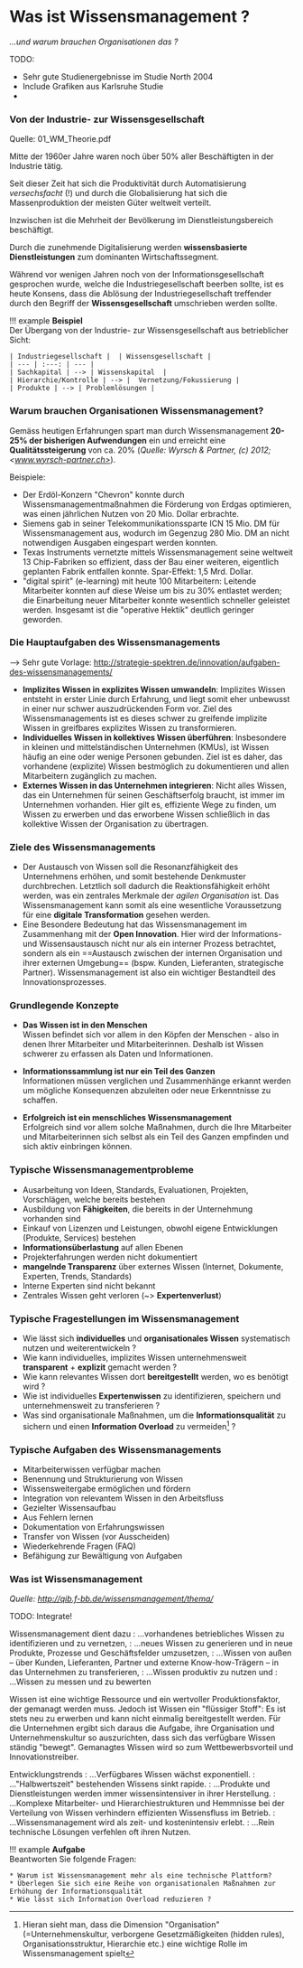 # Was ist Wissensmanagement ?
*...und warum brauchen Organisationen das ?*

TODO:
- Sehr gute Studienergebnisse im Studie North 2004
- Include Grafiken aus Karlsruhe Studie
- 


### Von der Industrie- zur Wissensgesellschaft

Quelle: 01_WM_Theorie.pdf

Mitte der 1960er Jahre waren noch über 50% aller Beschäftigten in der Industrie tätig.

Seit dieser Zeit hat sich die Produktivität durch Automatisierung _versechsfacht_ (!) und durch die Globalisierung hat sich die Massenproduktion der meisten Güter weltweit verteilt.

Inzwischen ist die Mehrheit der Bevölkerung im Dienstleistungsbereich beschäftigt.

Durch die zunehmende Digitalisierung werden **wissensbasierte Dienstleistungen** zum dominanten Wirtschaftssegment.

Während vor wenigen Jahren noch von der Informationsgesellschaft gesprochen wurde, welche die Industriegesellschaft beerben sollte, ist es heute Konsens, dass die Ablösung der Industriegesellschaft treffender durch den Begriff der __Wissensgesellschaft__ umschrieben werden sollte.

!!! example
    **Beispiel**  
    Der Übergang von der Industrie- zur Wissensgesellschaft aus betrieblicher Sicht:

    | Industriegesellschaft |  | Wissensgesellschaft |
    | --- | :---: | --- |
    | Sachkapital | --> | Wissenskapital  |
    | Hierarchie/Kontrolle | --> |  Vernetzung/Fokussierung |
    | Produkte | --> | Problemlösungen | 


### Warum brauchen Organisationen Wissensmanagement?

Gemäss heutigen Erfahrungen spart man durch Wissensmanagement **20-25% der bisherigen Aufwendungen** ein und erreicht eine **Qualitätssteigerung** von ca. 20% (_Quelle: Wyrsch & Partner, (c) 2012; <www.wyrsch-partner.ch>_).

Beispiele: 

* Der Erdöl-Konzern "Chevron" konnte durch Wissensmanagementmaßnahmen die Förderung von Erdgas optimieren, was einen jährlichen Nutzen von 20 Mio. Dollar erbrachte. 
* Siemens gab in seiner Telekommunikationssparte ICN 15 Mio. DM für Wissensmanagement aus, wodurch im Gegenzug 280 Mio. DM an nicht notwendigen Ausgaben eingespart werden konnten. 
* Texas Instruments vernetzte mittels Wissensmanagement seine weltweit 13 Chip-Fabriken so effizient, dass der Bau einer weiteren, eigentlich geplanten Fabrik entfallen konnte. Spar-Effekt: 1,5 Mrd. Dollar. 
* "digital spirit" (e-learning) mit heute 100 Mitarbeitern: Leitende Mitarbeiter konnten auf diese Weise um bis zu 30% entlastet werden; die Einarbeitung neuer Mitarbeiter konnte wesentlich schneller geleistet werden. Insgesamt ist die "operative Hektik" deutlich geringer geworden.





### Die Hauptaufgaben des Wissensmanagements

--> Sehr gute Vorlage: http://strategie-spektren.de/innovation/aufgaben-des-wissensmanagements/

* **Implizites Wissen in explizites Wissen umwandeln**: Implizites Wissen entsteht in erster Linie durch Erfahrung, und liegt somit eher unbewusst in einer nur schwer auszudrückenden Form vor. Ziel des Wissensmanagements ist es dieses schwer zu greifende implizite Wissen in greifbares explizites Wissen zu transformieren.
* **Individuelles Wissen in kollektives Wissen überführen**: Insbesondere in kleinen und mittelständischen Unternehmen (KMUs), ist Wissen häufig an eine oder wenige Personen gebunden. Ziel ist es daher, das vorhandene (explizite) Wissen bestmöglich zu dokumentieren und allen Mitarbeitern zugänglich zu machen.
* **Externes Wissen in das Unternehmen integrieren**: Nicht alles Wissen, das ein Unternehmen für seinen Geschäftserfolg braucht, ist immer im Unternehmen vorhanden. Hier gilt es, effiziente Wege zu finden, um Wissen zu erwerben und das erworbene Wissen schließlich in das kollektive Wissen der Organisation zu übertragen.


### Ziele des Wissensmanagements

* Der Austausch von Wissen soll die Resonanzfähigkeit des Unternehmens erhöhen, und somit bestehende Denkmuster durchbrechen. Letztlich soll dadurch die Reaktionsfähigkeit erhöht werden, was ein zentrales Merkmale der _agilen Organisation_ ist. Das Wissensmanagement kann somit als eine wesentliche Voraussetzung für eine __digitale Transformation__ gesehen werden.
* Eine Besondere Bedeutung hat das Wissensmanagement im Zusammenhang mit der __Open Innovation__. Hier wird der Informations- und Wissensaustausch nicht nur als ein interner Prozess betrachtet, sondern als ein ==Austausch zwischen der internen Organisation und ihrer externen Umgebung== (bspw. Kunden, Lieferanten, strategische Partner). Wissensmanagement ist also ein wichtiger Bestandteil des Innovationsprozesses.



### Grundlegende Konzepte
* **Das Wissen ist in den Menschen**  
  Wissen befindet sich vor allem in den Köpfen der Menschen - also in denen Ihrer Mitarbeiter und Mitarbeiterinnen. Deshalb ist Wissen schwerer zu erfassen als Daten und Informationen.

* **Informationssammlung ist nur ein Teil des Ganzen**  
  Informationen müssen verglichen und Zusammenhänge erkannt werden um mögliche Konsequenzen abzuleiten oder neue Erkenntnisse zu schaffen.

* **Erfolgreich ist ein menschliches Wissensmanagement**  
  Erfolgreich sind vor allem solche Maßnahmen, durch die Ihre Mitarbeiter und Mitarbeiterinnen sich selbst als ein Teil des Ganzen empfinden und sich aktiv einbringen können.



### Typische Wissensmanagementprobleme

* Ausarbeitung von Ideen, Standards, Evaluationen, Projekten, Vorschlägen, welche bereits bestehen
* Ausbildung von **Fähigkeiten**, die bereits in der Unternehmung vorhanden sind
* Einkauf von Lizenzen und Leistungen, obwohl eigene Entwicklungen (Produkte,
Services) bestehen
* **Informationsüberlastung** auf allen Ebenen
* Projekterfahrungen werden nicht dokumentiert
* **mangelnde Transparenz** über externes Wissen (Internet, Dokumente, Experten, Trends, Standards)
* Interne Experten sind nicht bekannt
* Zentrales Wissen geht verloren (~> **Expertenverlust**)


### Typische Fragestellungen im Wissensmanagement

* Wie lässt sich **individuelles** und **organisationales Wissen** systematisch nutzen und weiterentwickeln ?
* Wie kann individuelles, implizites Wissen unternehmensweit **transparent** + **explizit** gemacht werden ?
* Wie kann relevantes Wissen dort **bereitgestellt** werden, wo es benötigt wird ?
* Wie ist individuelles **Expertenwissen** zu identifizieren, speichern und unternehmensweit zu transferieren ?
* Was sind organisationale Maßnahmen, um die **Informationsqualität** zu sichern und einen **Information Overload** zu vermeiden[^1] ?

[^1]: Hieran sieht man, dass die Dimension "Organisation" (=Unternehmenskultur, verborgene Gesetzmäßigkeiten (hidden rules), Organisationsstruktur, Hierarchie etc.) eine wichtige Rolle im Wissensmanagement spielt 


### Typische Aufgaben des Wissensmanagements
* Mitarbeiterwissen verfügbar machen
* Benennung und Strukturierung von Wissen
* Wissensweitergabe ermöglichen und fördern
* Integration von relevantem Wissen in den Arbeitsfluss 
* Gezielter Wissensaufbau
* Aus Fehlern lernen
* Dokumentation von Erfahrungswissen
* Transfer von Wissen (vor Ausscheiden)
* Wiederkehrende Fragen (FAQ)
* Befähigung zur Bewältigung von Aufgaben




### Was ist Wissensmanagement

_Quelle: http://qib.f-bb.de/wissensmanagement/thema/_

TODO: Integrate!

Wissensmanagement dient dazu
: ...vorhandenes betriebliches Wissen zu identifizieren und zu vernetzen,
: ...neues Wissen zu generieren und in neue Produkte, Prozesse und Geschäftsfelder umzusetzen,
: ...Wissen von außen – über Kunden, Lieferanten, Partner und externe Know-how-Trägern – in das Unternehmen zu transferieren,
: ...Wissen produktiv zu nutzen und
: ...Wissen zu messen und zu bewerten

Wissen ist eine wichtige Ressource und ein wertvoller Produktionsfaktor, der gemanagt werden muss. Jedoch ist Wissen ein "flüssiger Stoff": Es ist stets neu zu erwerben und kann nicht einmalig bereitgestellt werden. Für die Unternehmen ergibt sich daraus die Aufgabe, ihre Organisation und Unternehmenskultur so auszurichten, dass sich das verfügbare Wissen ständig "bewegt". Gemanagtes Wissen wird so zum Wettbewerbsvorteil und Innovationstreiber.

Entwicklungstrends
: ...Verfügbares Wissen wächst exponentiell.
: ..."Halbwertszeit" bestehenden Wissens sinkt rapide.
: ...Produkte und Dienstleistungen werden immer wissensintensiver in ihrer Herstellung.
: ...Komplexe Mitarbeiter- und Hierarchiestrukturen und Hemmnisse bei der Verteilung von Wissen verhindern effizienten Wissensfluss im Betrieb.
: ...Wissensmanagement wird als zeit- und kostenintensiv erlebt.
: ...Rein technische Lösungen verfehlen oft ihren Nutzen.




!!! example
    **Aufgabe**  
    Beantworten Sie folgende Fragen:

    * Warum ist Wissensmanagement mehr als eine technische Plattform?
    * Überlegen Sie sich eine Reihe von organisationalen Maßnahmen zur Erhöhung der Informationsqualität
    * Wie lässt sich Information Overload reduzieren ?
